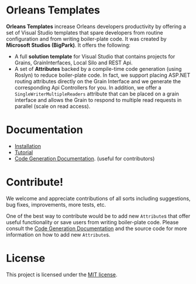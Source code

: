 Orleans Templates
=======
**Orleans Templates** increase Orleans developers productivity by offering a set of Visual Studio templates that spare developers from routine configuration and from writing boiler-plate code. It was created by **Microsoft Studios (BigPark)**. It offers the following:

* A full **solution template** for Visual Studio that contains projects for Grains, GrainInterfaces, Local Silo and REST Api.
* A set of **Attributes** backed by a compile-time code generation (using Roslyn) to reduce boiler-plate code. In fact, we support placing ASP.NET routing attributes directly on the Grain Interface and we generate the corresponding Api Controllers for you. In addition, we offer a `SingleWriterMultipleReaders` attribute that can be placed on a grain interface and allows the Grain to respond to multiple read requests in parallel (scale on read access).

Documentation 
=======
* [Installation](Documentation/Installation.md)
* [Tutorial](Documentation/Tutorial.md)
* [Code Generation Documentation]. (useful for contributors)

Contribute!
=======
We welcome and appreciate contributions of all sorts including suggestions, bug fixes, improvements, more tests, etc.

One of the best way to contribute would be to add new `Attribute`s that offer useful functionality or save users from writing boiler-plate code. Please consult the [Code Generation Documentation] and the source code for more information on how to add new `Attribute`s.

License
=======
This project is licensed under the [MIT license](LICENSE).


[Code Generation Documentation]: Documentation/CodeGenDocumentation.md
